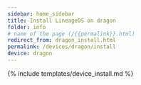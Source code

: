```yaml
---
sidebar: home_sidebar
title: Install LineageOS on dragon
folder: info
# name of the page (/{{permalink}}.html)
redirect_from: dragon_install.html
permalink: /devices/dragon/install
device: dragon
---
```

{% include templates/device_install.md %}
